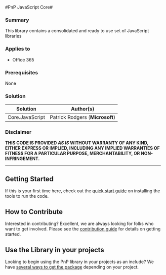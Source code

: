 #PnP JavaScript Core#

### Summary ###
This library contains a consolidated and ready to use set of JavaScript libraries

### Applies to ###
-  Office 365

### Prerequisites ###
None

### Solution ###
Solution | Author(s)
---------|----------
Core.JavaScript | Patrick Rodgers (**Microsoft**) 

### Disclaimer ###
**THIS CODE IS PROVIDED *AS IS* WITHOUT WARRANTY OF ANY KIND, EITHER EXPRESS OR IMPLIED, INCLUDING ANY IMPLIED WARRANTIES OF FITNESS FOR A PARTICULAR PURPOSE, MERCHANTABILITY, OR NON-INFRINGEMENT.**

----------

## Getting Started ##

If this is your first time here, check out the [quick start guide](docs/getting-started.md) on installing the tools to run the code.

## How to Contribute ##

Interested in contributing? Excellent, we are always looking for folks who want to get involved. Please see the [contribution guide](docs/contribution.md) for details on getting started.

## Use the Library in your projects ##

Looking to begin using the PnP library in your projects as an include? We have [several ways to get the package](docs/getpnp.md) depending on your project.